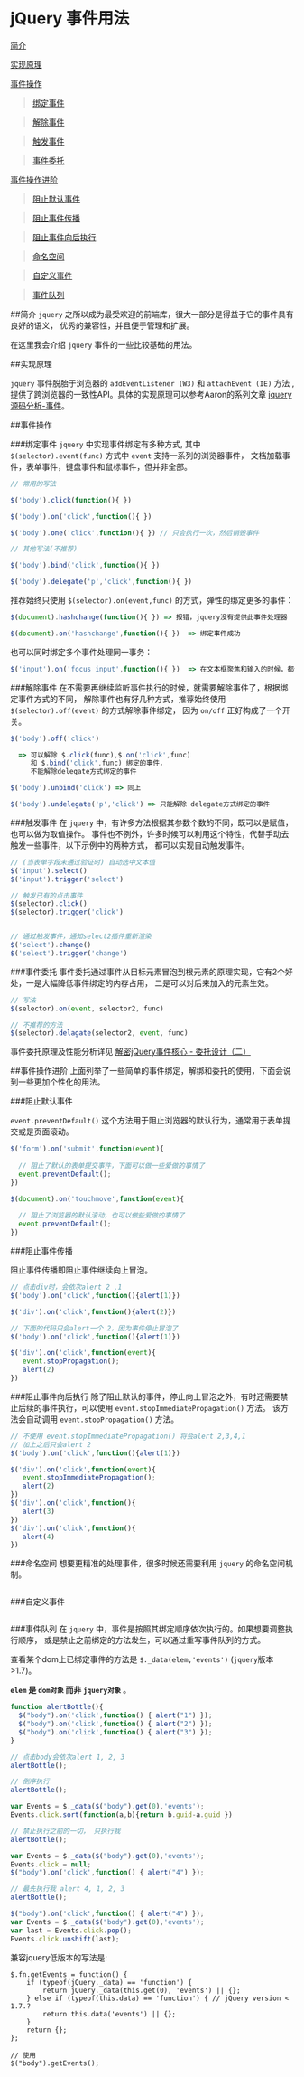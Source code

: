 #  jQuery 事件用法


[简介](#description)

[实现原理](#principle)

[事件操作](#do)

> [绑定事件](#on)

> [解除事件](#off)

> [触发事件](#trigger)

> [事件委托](#delegate)


[事件操作进阶](#up)

> [阻止默认事件](#preventDefault)

> [阻止事件传播](#stopPropagation)

> [阻止事件向后执行](#stopImmediatePropagation)

> [命名空间](#namespace)

> [自定义事件](#costomEvent)

> [事件队列](#flow)



<a name='description'></a>
##简介
 `jquery` 之所以成为最受欢迎的前端库，很大一部分是得益于它的事件具有良好的语义，
优秀的兼容性，并且便于管理和扩展。

在这里我会介绍 `jquery` 事件的一些比较基础的用法。

<a name='principle'></a>
##实现原理

 `jquery` 事件脱胎于浏览器的 `addEventListener (W3)` 和 `attachEvent (IE)` 方法 , 
提供了跨浏览器的一致性API。具体的实现原理可以参考Aaron的系列文章 
 [jquery源码分析-事件](http://www.cnblogs.com/aaronjs/p/3440647.html)。

<a name='do'></a>
##事件操作

<a name='on'></a>
###绑定事件
 `jquery` 中实现事件绑定有多种方式,
 其中 `$(selector).event(func)` 方式中 `event` 支持一系列的浏览器事件，
 文档加载事件，表单事件，键盘事件和鼠标事件，但并非全部。

````javascript
// 常用的写法

$('body').click(function(){ })

$('body').on('click',function(){ })

$('body').one('click',function(){ }) // 只会执行一次，然后销毁事件

// 其他写法(不推荐)

$('body').bind('click',function(){ })

$('body').delegate('p','click',function(){ })

````
推荐始终只使用 `$(selector).on(event,func)` 的方式，弹性的绑定更多的事件：
````javascript
$(document).hashchange(function(){ }) => 报错，jquery没有提供此事件处理器

$(document).on('hashchange',function(){ })  => 绑定事件成功

````
也可以同时绑定多个事件处理同一事务：
````javascript
$('input').on('focus input',function(){ })  => 在文本框聚焦和输入的时候，都做同样的事情

````

<a name='off'></a>
###解除事件
在不需要再继续监听事件执行的时候，就需要解除事件了，根据绑定事件方式的不同，
解除事件也有好几种方式，推荐始终使用 `$(selector).off(event)` 的方式解除事件绑定，
因为 `on/off` 正好构成了一个开关。
````javascript
$('body').off('click') 

  => 可以解除 $.click(func),$.on('click',func) 
     和 $.bind('click',func) 绑定的事件，
     不能解除delegate方式绑定的事件

$('body').unbind('click') => 同上

$('body').undelegate('p','click') => 只能解除 delegate方式绑定的事件

````

<a name='trigger'></a>
###触发事件
在 `jquery` 中，有许多方法根据其参数个数的不同，既可以是赋值，也可以做为取值操作。
事件也不例外，许多时候可以利用这个特性，代替手动去触发一些事件，以下示例中的两种方式，
都可以实现自动触发事件。
````javascript
// (当表单字段未通过验证时) 自动选中文本值
$('input').select()
$('input').trigger('select')

// 触发已有的点击事件
$(selector).click()
$(selector).trigger('click')


// 通过触发事件，通知select2插件重新渲染
$('select').change()
$('select').trigger('change')

````

<a name='delegate'></a>
###事件委托
事件委托通过事件从目标元素冒泡到根元素的原理实现，它有2个好处，一是大幅降低事件绑定的内存占用，
二是可以对后来加入的元素生效。
````javascript
// 写法
$(selector).on(event, selector2, func)

// 不推荐的方法
$(selector).delagate(selector2, event, func)

````
事件委托原理及性能分析详见 [解密jQuery事件核心 - 委托设计（二）](http://www.cnblogs.com/aaronjs/p/3447483.html)


<a name='up'></a>
##事件操作进阶
上面列举了一些简单的事件绑定，解绑和委托的使用，下面会说到一些更加个性化的用法。

<a name='preventDefault'></a>
###阻止默认事件

`event.preventDefault()` 这个方法用于阻止浏览器的默认行为，通常用于表单提交或是页面滚动。
````javascript
$('form').on('submit',function(event){
      
  // 阻止了默认的表单提交事件，下面可以做一些爱做的事情了
  event.preventDefault();
})

$(document).on('touchmove',function(event){
      
  // 阻止了浏览器的默认滚动，也可以做些爱做的事情了
  event.preventDefault();
})
````

<a name='stopPropagation'></a>
###阻止事件传播

阻止事件传播即阻止事件继续向上冒泡。
````javascript
// 点击div时，会依次alert 2 ,1
$('body').on('click',function(){alert(1)})

$('div').on('click',function(){alert(2)})

// 下面的代码只会alert一个 2，因为事件停止冒泡了
$('body').on('click',function(){alert(1)})

$('div').on('click',function(event){
   event.stopPropagation();
   alert(2)
})
````
<a name='stopImmediatePropagation'></a>
###阻止事件向后执行
除了阻止默认的事件，停止向上冒泡之外，有时还需要禁止后续的事件执行，可以使用 `event.stopImmediatePropagation()` 方法。
该方法会自动调用 `event.stopPropagation()` 方法。
````javascript
// 不使用 event.stopImmediatePropagation() 将会alert 2,3,4,1
// 加上之后只会alert 2
$('body').on('click',function(){alert(1)})

$('div').on('click',function(event){
   event.stopImmediatePropagation();
   alert(2)
})
$('div').on('click',function(){
   alert(3)
})
$('div').on('click',function(){
   alert(4)
})
````
<a name='namespace'></a>
###命名空间
想要更精准的处理事件，很多时候还需要利用 `jquery` 的命名空间机制。
````javascript

````

<a name='costomEvent'></a>
###自定义事件
````javascript

````
<a name='flow'></a>
###事件队列
在 `jquery` 中，事件是按照其绑定顺序依次执行的。如果想要调整执行顺序，
或是禁止之前绑定的方法发生，可以通过重写事件队列的方式。

查看某个dom上已绑定事件的方法是
 `$._data(elem,'events')`  (`jquery`版本>1.7)。
 
**`elem` 是 `dom对象` 而非 `jquery对象`** 。
````javascript
function alertBottle(){
  $("body").on('click',function() { alert("1") });
  $("body").on('click',function() { alert("2") });
  $("body").on('click',function() { alert("3") });
}

// 点击body会依次alert 1, 2, 3
alertBottle();

// 倒序执行
alertBottle();

var Events = $._data($("body").get(0),'events');
Events.click.sort(function(a,b){return b.guid-a.guid })   

// 禁止执行之前的一切， 只执行我
alertBottle();

var Events = $._data($("body").get(0),'events');
Events.click = null;
$("body").on('click',function() { alert("4") });

// 最先执行我 alert 4, 1, 2, 3
alertBottle();

$("body").on('click',function() { alert("4") });
var Events = $._data($("body").get(0),'events');
var last = Events.click.pop();
Events.click.unshift(last);

````

兼容jquery低版本的写法是:
````
$.fn.getEvents = function() {
    if (typeof(jQuery._data) == 'function') {
        return jQuery._data(this.get(0), 'events') || {};
    } else if (typeof(this.data) == 'function') { // jQuery version < 1.7.?
        return this.data('events') || {};
    }
    return {};
};

// 使用
$("body").getEvents();
````



